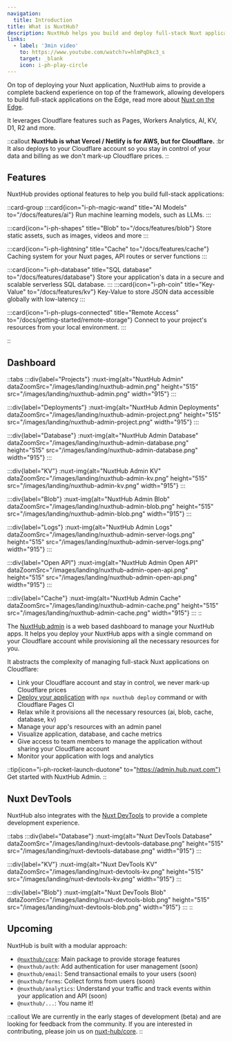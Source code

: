 ```yaml
---
navigation:
  title: Introduction
title: What is NuxtHub?
description: NuxtHub helps you build and deploy full-stack Nuxt applications globally.
links:
  - label: '3min video'
    to: https://www.youtube.com/watch?v=hlmPqDkc3_s
    target: _blank
    icon: i-ph-play-circle
---
```


On top of deploying your Nuxt application, NuxtHub aims to provide a complete backend experience on top of the framework, allowing developers to build full-stack applications on the Edge, read more about [Nuxt on the Edge](https://nuxt.com/blog/nuxt-on-the-edge).

It leverages Cloudflare features such as Pages, Workers Analytics, AI, KV, D1, R2 and more.

::callout
**NuxtHub is what Vercel / Netlify is for AWS, but for Cloudflare.** :br
It also deploys to your Cloudflare account so you stay in control of your data and billing as we don't mark-up Cloudflare prices.
::

## Features

NuxtHub provides optional features to help you build full-stack applications:

::card-group
  :::card{icon="i-ph-magic-wand" title="AI Models" to="/docs/features/ai"}
  Run machine learning models, such as LLMs.
  :::

  :::card{icon="i-ph-shapes" title="Blob" to="/docs/features/blob"}
  Store static assets, such as images, videos and more
  :::

  :::card{icon="i-ph-lightning" title="Cache" to="/docs/features/cache"}
  Caching system for your Nuxt pages, API routes or server functions
  :::

  :::card{icon="i-ph-database" title="SQL database" to="/docs/features/database"}
  Store your application's data in a secure and scalable serverless SQL database.
  :::
  :::card{icon="i-ph-coin" title="Key-Value" to="/docs/features/kv"}
  Key-Value to store JSON data accessible globally with low-latency
  :::

  :::card{icon="i-ph-plugs-connected" title="Remote Access" to="/docs/getting-started/remote-storage"}
  Connect to your project's resources from your local environment.
  :::

::


## Dashboard

::tabs
  :::div{label="Projects"}
  :nuxt-img{alt="NuxtHub Admin" dataZoomSrc="/images/landing/nuxthub-admin.png" height="515" src="/images/landing/nuxthub-admin.png" width="915"}
  :::

  :::div{label="Deployments"}
  :nuxt-img{alt="NuxtHub Admin Deployments" dataZoomSrc="/images/landing/nuxthub-admin-project.png" height="515" src="/images/landing/nuxthub-admin-project.png" width="915"}
  :::

  :::div{label="Database"}
  :nuxt-img{alt="NuxtHub Admin Database" dataZoomSrc="/images/landing/nuxthub-admin-database.png" height="515" src="/images/landing/nuxthub-admin-database.png" width="915"}
  :::

  :::div{label="KV"}
  :nuxt-img{alt="NuxtHub Admin KV" dataZoomSrc="/images/landing/nuxthub-admin-kv.png" height="515" src="/images/landing/nuxthub-admin-kv.png" width="915"}
  :::

  :::div{label="Blob"}
  :nuxt-img{alt="NuxtHub Admin Blob" dataZoomSrc="/images/landing/nuxthub-admin-blob.png" height="515" src="/images/landing/nuxthub-admin-blob.png" width="915"}
  :::

  :::div{label="Logs"}
  :nuxt-img{alt="NuxtHub Admin Logs" dataZoomSrc="/images/landing/nuxthub-admin-server-logs.png" height="515" src="/images/landing/nuxthub-admin-server-logs.png" width="915"}
  :::

  :::div{label="Open API"}
  :nuxt-img{alt="NuxtHub Admin Open API" dataZoomSrc="/images/landing/nuxthub-admin-open-api.png" height="515" src="/images/landing/nuxthub-admin-open-api.png" width="915"}
  :::

  :::div{label="Cache"}
  :nuxt-img{alt="NuxtHub Admin Cache" dataZoomSrc="/images/landing/nuxthub-admin-cache.png" height="515" src="/images/landing/nuxthub-admin-cache.png" width="915"}
  :::
::

The [NuxtHub admin](https://admin.hub.nuxt.com) is a web based dashboard to manage your NuxtHub apps. It helps you deploy your NuxtHub apps with a single command on your Cloudflare account while provisioning all the necessary resources for you.

It abstracts the complexity of managing full-stack Nuxt applications on Cloudflare:

- Link your Cloudflare account and stay in control, we never mark-up Cloudflare prices
- [Deploy your application](/docs/getting-started/deploy) with `npx nuxthub deploy` command or with Cloudflare Pages CI
- Relax while it provisions all the necessary resources (ai, blob, cache, database, kv)
- Manage your app's resources with an admin panel
- Visualize application, database, and cache metrics
- Give access to team members to manage the application without sharing your Cloudflare account
- Monitor your application with logs and analytics

::tip{icon="i-ph-rocket-launch-duotone" to="https://admin.hub.nuxt.com"}
Get started with NuxtHub Admin.
::

## Nuxt DevTools

NuxtHub also integrates with the [Nuxt DevTools](https://devtools.nuxt.com/) to provide a complete development experience.

::tabs
  :::div{label="Database"}
  :nuxt-img{alt="Nuxt DevTools Database" dataZoomSrc="/images/landing/nuxt-devtools-database.png" height="515" src="/images/landing/nuxt-devtools-database.png" width="915"}
  :::

  :::div{label="KV"}
  :nuxt-img{alt="Nuxt DevTools KV" dataZoomSrc="/images/landing/nuxt-devtools-kv.png" height="515" src="/images/landing/nuxt-devtools-kv.png" width="915"}
  :::

  :::div{label="Blob"}
  :nuxt-img{alt="Nuxt DevTools Blob" dataZoomSrc="/images/landing/nuxt-devtools-blob.png" height="515" src="/images/landing/nuxt-devtools-blob.png" width="915"}
  :::
::

## Upcoming 

NuxtHub is built with a modular approach:

- [`@nuxthub/core`](https://github.com/nuxt-hub/core): Main package to provide storage features
- `@nuxthub/auth`: Add authentication for user management (soon)
- `@nuxthub/email`: Send transactional emails to your users (soon)
- `@nuxthub/forms`: Collect forms from users (soon)
- `@nuxthub/analytics`: Understand your traffic and track events within your application and API (soon)
- `@nuxthub/...`: You name it!

::callout
We are currently in the early stages of development (beta) and are looking for feedback from the community. If you are interested in contributing, please join us on [nuxt-hub/core](https://github.com/nuxt-hub/core).
::
